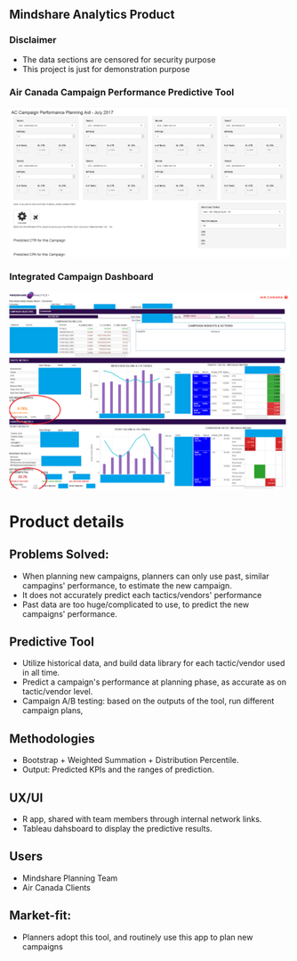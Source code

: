 ## Mindshare Analytics Product
### Disclaimer
- The data sections are censored for security purpose
- This project is just for demonstration purpose


### Air Canada Campaign Performance Predictive Tool

<img src="r_app.PNG" class="img-responsive" alt=""> 


### Integrated Campaign Dashboard

<img src="Overview.png" class="img-responsive" alt=""> 




# Product details

## Problems Solved:
- When planning new campaigns, planners can only use past, similar campagins' performance, to estimate the new campaign. 
- It does not accurately predict each tactics/vendors' performance
- Past data are too huge/complicated to use, to predict the new campaigns' performance.

## Predictive Tool
- Utilize historical data, and build data library for each tactic/vendor used in all time.
- Predict a campaign's performance at planning phase, as accurate as on tactic/vendor level.
- Campaign A/B testing: based on the outputs of the tool, run different campaign plans,

## Methodologies
- Bootstrap + Weighted Summation + Distribution Percentile. 
- Output: Predicted KPIs and the ranges of prediction. 

## UX/UI
- R app, shared with team members through internal network links.
- Tableau dahsboard to display the predictive results.

## Users
- Mindshare Planning Team
- Air Canada Clients

## Market-fit:
- Planners adopt this tool, and routinely use this app to plan new campaigns

